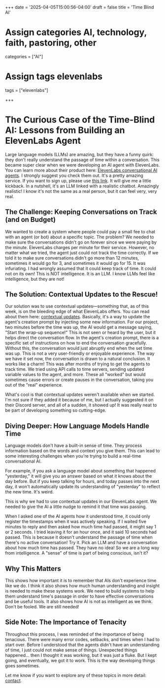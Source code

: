 +++
date = '2025-04-05T15:00:56-04:00'
draft = false
title = 'Time Blind AI'

# Assign categories AI, technology, faith, pastoring, other
categories = ["AI"]
# Assign tags elevenlabs
tags = ["elevenlabs"]

+++

# The Curious Case of the Time-Blind AI: Lessons from Building an ElevenLabs Agent

Large language models (LLMs) are amazing, but they have a funny quirk: they don't really understand the passage of time within a conversation. This became super clear when we were developing an AI agent with ElevenLabs. You can learn more about their product here: [ElevenLabs conversational AI agents](https://elevenlabs.io/conversational-ai). I strongly suggest you check them out. It's a pretty amazing service. If you want to sign up, please use [this link](https://try.elevenlabs.io/davidwicks). It will give me a little kickback. In a nutshell, it's an LLM linked with a realistic chatbot. Amazingly realistic! I know it's not the same as a real person, but it can feel very, very real.

## The Challenge: Keeping Conversations on Track (and on Budget)

We wanted to create a system where people could pay a small fee to chat with an agent (or bot) about a specific topic. The problem? We needed to make sure the conversations didn't go on forever since we were paying by the minute. ElevenLabs charges per minute for their service. However, no matter what we tried, the agent just could not track the time correctly. If we told it to make sure conversations didn't go more than 12 minutes, sometimes it would go for 3, and sometimes it would go for 15. It was infuriating. I had wrongly assumed that it could keep track of time. It could not on its own! This is NOT intelligence. It is an LLM. I know LLMs feel like intelligence, but they are not!

## The Solution: Contextual Updates to the Rescue!

Our solution was to use contextual updates—something that, as of this week, is on the bleeding edge of what ElevenLabs offers. You can read about them here: [contextual updates](https://elevenlabs.io/docs/conversational-ai/customization/events/client-to-server-events#contextual-updates). Basically, it's a way to update the agent's creation prompt by injecting some new information. For our project, two minutes before the time was up, the AI would get a message saying, "Start the wrap-up sequence!" This is not seen or heard by the user, but it helps direct the conversation flow. In the agent's creation prompt, there is a specific set of instructions on how to end the conversation gracefully. Without this, the conversation would just abruptly end when the set time was up. This is not a very user-friendly or enjoyable experience. The way we have it set now, the conversation is drawn to a natural conclusion. It works like a charm! This was after months of trying to get the agents to track time. We tried using API calls to time servers, sending updated variable values to the agent, and more. These all "worked" but would sometimes cause errors or create pauses in the conversation, taking you out of the "real" experience.

What's cool is that contextual updates weren't available when we started. I'm not sure if they added it because of me, but I actually suggested it on their Discord server, and all of a sudden, it showed up! It was really neat to be part of developing something so cutting-edge.

## Diving Deeper: How Language Models Handle Time

Language models don't have a built-in sense of time. They process information based on the words and context you give them. This can lead to some interesting challenges when you're trying to build a real-time conversational AI.

For example, if you ask a language model about something that happened "yesterday," it will give you an answer based on what it knows about the day before. But if you keep talking for hours, and today passes into the next day, it won't automatically update its understanding of "yesterday" to reflect the new time. It's weird.

This is why we had to use contextual updates in our ElevenLabs agent. We needed to give the AI a little nudge to remind it that time was passing.

When I asked one of the AI agents how it understood time, it could only register the timestamps when it was actively speaking. If I waited five minutes to reply and then asked how much time had passed, it might say 1 or 2 seconds. I tried leaving it for an hour once, and it said 10 seconds had passed. This is because it doesn't understand the passage of time when there's no active conversation! Try it. Pick an LLM and have a conversation about how much time has passed. They have no idea! So we are a long way from intelligence. A "sense" of time is part of being conscious, isn't it?

## Why This Matters

This shows how important it is to remember that AIs don't experience time like we do. I think it also shows how much human understanding and insight is needed to make these systems work. We need to build systems to help them understand time's passage in order to have effective conversations and be useful tools. It also shows how AI is not as intelligent as we think. Don't be fooled. We are still needed!

## Side Note: The Importance of Tenacity

Throughout this process, I was reminded of the importance of being tenacious. There were many error codes, setbacks, and times when I had to start over. Before I understood that the agents didn't have an understanding of time, I just could not make sense of things. Unexpected things happened... then I thought it was working, but it was just a fluke. But I kept going, and eventually, we got it to work. This is the way developing things goes sometimes.

Let me know if you want to explore any of these topics in more detail: [contact](/contact/).